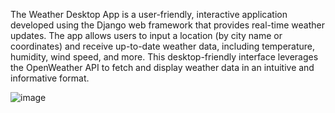 The Weather Desktop App is a user-friendly, interactive application developed using the Django web framework that provides real-time weather updates. The app allows users to input a location
(by city name or coordinates) and receive up-to-date weather data, including temperature, humidity, wind speed, and more. This desktop-friendly interface leverages the OpenWeather API to fetch and 
display weather data in an intuitive and informative format.


![image](https://github.com/user-attachments/assets/d3485bc2-44b6-483c-92bf-23269220c977)


